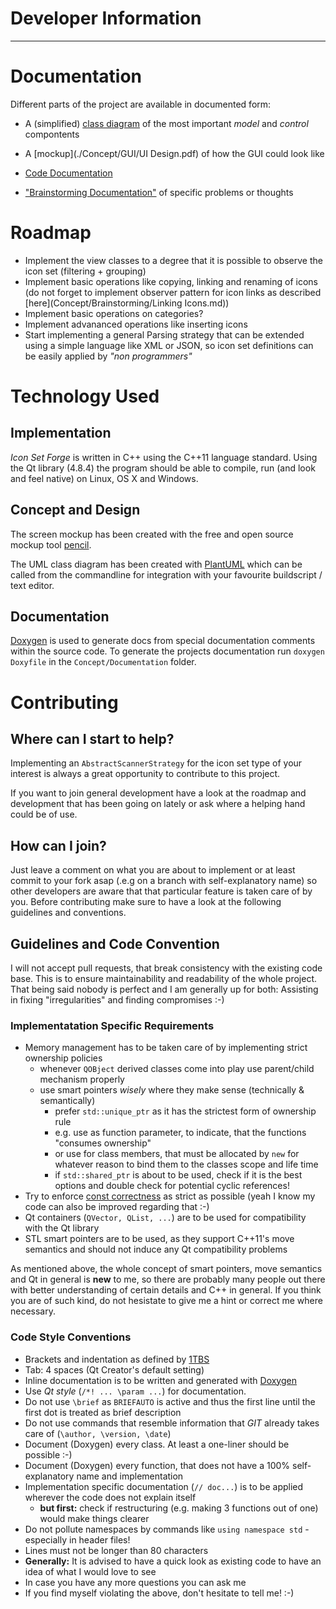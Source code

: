 # Developer Information

---

# Documentation

Different parts of the project are available in documented form:

- A (simplified) [class diagram](./Concept/UML/classes.png) of the most important *model* and *control* compontents

- A [mockup](./Concept/GUI/UI Design.pdf) of how the GUI could look like

- [Code Documentation](./Concept/Documentation/html/index.html)

- ["Brainstorming Documentation"](Concept/Brainstorming/Readme.md) of specific problems or thoughts


# Roadmap
- Implement the view classes to a degree that it is possible to observe the icon set (filtering + grouping)
- Implement basic operations like copying, linking and renaming of icons (do not forget to implement observer pattern for icon links as described [here](Concept/Brainstorming/Linking Icons.md))
- Implement basic operations on categories?
- Implement advananced operations like inserting icons
- Start implementing a general Parsing strategy that can be extended using a simple language like XML or JSON, so icon set definitions can be easily applied by *"non programmers"*

# Technology Used

## Implementation

*Icon Set Forge* is written in C++ using the C++11 language standard. Using the Qt library (4.8.4) the program should be able to compile, run (and look and feel native) on Linux, OS X and Windows.


## Concept and Design

The screen mockup has been created with the free and open source mockup tool [pencil](http://pencil.evolus.vn/Downloads.html).

The UML class diagram has been created with [PlantUML](http://plantuml.sourceforge.net/) which can be called from the commandline for integration with your favourite buildscript / text editor.


## Documentation

[Doxygen](http://www.stack.nl/~dimitri/doxygen/) is used to generate docs from special documentation comments within the source code. To generate the projects documentation run `doxygen Doxyfile` in the `Concept/Documentation` folder.


# Contributing
## Where can I start to help?

Implementing an `AbstractScannerStrategy` for the icon set type of your interest is always a great opportunity to contribute to this project.

If you want to join general development have a look at the roadmap and development that has been going on lately or ask where a helping hand could be of use.

## How can I join?
Just leave a comment on what you are about to implement or at least commit to your fork asap (.e.g on a branch with self-explanatory name) so other developers are aware that that particular feature is taken care of by you. Before contributing make sure to have a look at the following guidelines and conventions.


## Guidelines and Code Convention

I will not accept pull requests, that break consistency with the existing code base.
This is to ensure maintainability and readability of the whole project. That being said nobody is perfect and I am generally up for both: Assisting in fixing "irregularities" and finding compromises :-)


### Implementatation Specific Requirements

- Memory management has to be taken care of by implementing strict ownership policies
    - whenever `QOBject` derived classes come into play use parent/child mechanism properly
    - use smart pointers *wisely* where they make sense (technically & semantically)
        - prefer `std::unique_ptr` as it has the strictest form of ownership rule
        - e.g. use as function parameter, to indicate, that the functions "consumes ownership"
        - or use for class members, that must be allocated by `new` for whatever reason to bind them to the classes scope and life time
        - if `std::shared_ptr` is about to be used, check if it is the best options and double check for potential cyclic references!
- Try to enforce [const correctness](http://www.parashift.com/c++-faq/overview-const.html) as strict as possible (yeah I know my code can also be improved regarding that :-)
- Qt containers (`QVector, QList, ...`) are to be used for compatibility with the Qt library
- STL smart pointers are to be used, as they support C++11's move semantics and should not induce any Qt compatibility problems

As mentioned above, the whole concept of smart pointers, move semantics and Qt in general is **new** to me, so there are probably many people out there with better understanding of certain details and C++ in general. If you think you are of such kind, do not hesistate to give me a hint or correct me where necessary.

### Code Style Conventions

- Brackets and indentation as defined by [1TBS](https://en.wikipedia.org/wiki/Indent_style#Variant:_1TBS)
- Tab: 4 spaces (Qt Creator's default setting)
- Inline documentation is to be written and generated with [Doxygen](http://www.stack.nl/~dimitri/doxygen/) 
- Use *Qt style* (`/*! ... \param ...`) for documentation.  
- Do not use `\brief` as `BRIEFAUTO` is active and thus the first line until the first dot is treated as brief description
- Do not use commands that resemble information that *GIT* already takes care of (`\author, \version, \date`)
- Document (Doxygen) every class. At least a one-liner should be possible :-)
- Document (Doxygen) every function, that does not have a 100% self-explanatory name and implementation
- Implementation specific documentation (`// doc...`) is to be applied wherever the code does not explain itself
    - **but first:** check if restructuring (e.g. making 3 functions out of one) would make things clearer
- Do not pollute namespaces by commands like `using namespace std` - especially in header files!
- Lines must not be longer than 80 characters
- **Generally:** It is advised to have a quick look as existing code to have an idea of what I would love to see
- In case you have any more questions you can ask me
- If you find myself violating the above, don't hesitate to tell me! :-)